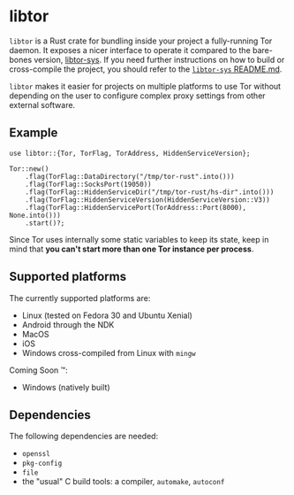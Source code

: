 # libtor

`libtor` is a Rust crate for bundling inside your project a fully-running Tor daemon.
It exposes a nicer interface to operate it compared to the bare-bones version, [libtor-sys](https://crates.io/crates/libtor-sys).
If you need further instructions on how to build or cross-compile the project, you should refer to the [`libtor-sys` README.md](https://github.com/MagicalBitcoin/libtor-sys).

`libtor` makes it easier for projects on multiple platforms to use Tor without depending on the user to configure complex proxy settings from other external software.

## Example

```
use libtor::{Tor, TorFlag, TorAddress, HiddenServiceVersion};

Tor::new()
    .flag(TorFlag::DataDirectory("/tmp/tor-rust".into()))
    .flag(TorFlag::SocksPort(19050))
    .flag(TorFlag::HiddenServiceDir("/tmp/tor-rust/hs-dir".into()))
    .flag(TorFlag::HiddenServiceVersion(HiddenServiceVersion::V3))
    .flag(TorFlag::HiddenServicePort(TorAddress::Port(8000), None.into()))
    .start()?;
```

Since Tor uses internally some static variables to keep its state, keep in mind that **you can't start more than one Tor instance per process**.

## Supported platforms

The currently supported platforms are:

* Linux (tested on Fedora 30 and Ubuntu Xenial)
* Android through the NDK
* MacOS
* iOS
* Windows cross-compiled from Linux with `mingw`

Coming Soon :tm::

* Windows (natively built)

## Dependencies

The following dependencies are needed:
- `openssl`
- `pkg-config`
- `file`
- the "usual" C build tools: a compiler, `automake`, `autoconf`
